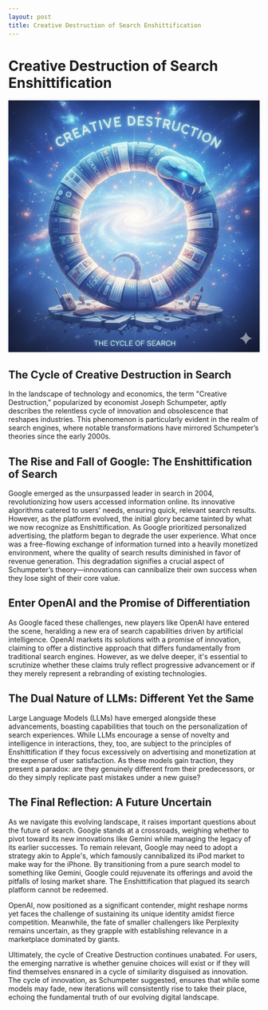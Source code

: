 ```yaml
---
layout: post
title: Creative Destruction of Search Enshittification
---
```


# Creative Destruction of Search Enshittification

![Snake Eating Its Tail](/assets/images/2025-04-22-image-1.jpg)

## The Cycle of Creative Destruction in Search

In the landscape of technology and economics, the term "Creative Destruction," popularized by economist Joseph Schumpeter, aptly describes the relentless cycle of innovation and obsolescence that reshapes industries. 
This phenomenon is particularly evident in the realm of search engines, where notable transformations have mirrored Schumpeter’s theories since the early 2000s.

## The Rise and Fall of Google: The Enshittification of Search

Google emerged as the unsurpassed leader in search in 2004, revolutionizing how users accessed information online. Its innovative algorithms catered to users' needs, ensuring quick, relevant search results. 
However, as the platform evolved, the initial glory became tainted by what we now recognize as Enshittification. 
As Google prioritized personalized advertising, the platform began to degrade the user experience. 
What once was a free-flowing exchange of information turned into a heavily monetized environment, where the quality of search results diminished in favor of revenue generation. 
This degradation signifies a crucial aspect of Schumpeter’s theory—innovations can cannibalize their own success when they lose sight of their core value.

## Enter OpenAI and the Promise of Differentiation

As Google faced these challenges, new players like OpenAI have entered the scene, heralding a new era of search capabilities driven by artificial intelligence. 
OpenAI markets its solutions with a promise of innovation, claiming to offer a distinctive approach that differs fundamentally from traditional search engines. 
However, as we delve deeper, it's essential to scrutinize whether these claims truly reflect progressive advancement or if they merely represent a rebranding of existing technologies.

## The Dual Nature of LLMs: Different Yet the Same

Large Language Models (LLMs) have emerged alongside these advancements, boasting capabilities that touch on the personalization of search experiences. 
While LLMs encourage a sense of novelty and intelligence in interactions, they, too, are subject to the principles of Enshittification if they focus excessively on advertising and monetization at the expense of user satisfaction. 
As these models gain traction, they present a paradox: are they genuinely different from their predecessors, or do they simply replicate past mistakes under a new guise?

## The Final Reflection: A Future Uncertain

As we navigate this evolving landscape, it raises important questions about the future of search. 
Google stands at a crossroads, weighing whether to pivot toward its new innovations like Gemini while managing the legacy of its earlier successes. 
To remain relevant, Google may need to adopt a strategy akin to Apple's, which famously cannibalized its iPod market to make way for the iPhone. 
By transitioning from a pure search model to something like Gemini, Google could rejuvenate its offerings and avoid the pitfalls of losing market share. 
The Enshittification that plagued its search platform cannot be redeemed.

OpenAI, now positioned as a significant contender, might reshape norms yet faces the challenge of sustaining its unique identity amidst fierce competition. 
Meanwhile, the fate of smaller challengers like Perplexity remains uncertain, as they grapple with establishing relevance in a marketplace dominated by giants.

Ultimately, the cycle of Creative Destruction continues unabated. 
For users, the emerging narrative is whether genuine choices will exist or if they will find themselves ensnared in a cycle of similarity disguised as innovation. 
The cycle of innovation, as Schumpeter suggested, ensures that while some models may fade, new iterations will consistently rise to take their place, echoing the fundamental truth of our evolving digital landscape.
